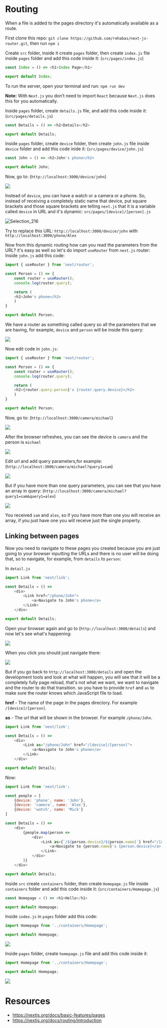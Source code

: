 # Routing

When a file is added to the pages directory it's automatically available as a route.

First clone this repo: `git clone https://github.com/rehabas/next-js-router.git`, then run `npm i`

Create `src` folder, inside it create `pages` folder, then create `index.js` file inside `pages` folder and add this code inside it: (`src/pages/index.js`)

```js 
const Index = () => <h1>Index Page</h1>

export default Index;

```

To run the server, open your terminal and run: `npm run dev`

**Note:** With `Next.js` you don’t need to import `React` because `Next.js` does this for you automatically.

Inside `pages` folder, create `details.js` file, and add this code inside it: (`src/pages/details.js`)

```js
const Details = () => <h2>Details</h2>

export default Details;

```

Inside `pages` folder, create `device` folder, then create `john.js` file inside `device` folder and add this code inide it: (`src/pages/device/john.js`)

```js
const John = () => <h2>John's phone</h2>

export default John;

```

Now, go to: (`http://localhost:3000/device/john`)

![](https://i.imgur.com/iHzYZmA.png)

Instead of `device`, you can have a watch or a camera or a phone. So, instead of receiving a completely static name that device,  put square brackets and those square brackets are telling `next.js` that it is a variable called `device` in URL and it's dynamic:
`src/pages/[device]/[person].js`

![Selection_216](https://user-images.githubusercontent.com/49806841/87908270-c7788880-ca6e-11ea-860c-5c76764399c0.png)

Try to replace this URL: `http://localhost:3000/device/john` with `http://localhost:3000/phone/Alex`

Now from this dynamic routing how can you read the parameters from the URL? it's easy as well so let's do import `useRouter` from `next.js` router:
Inside `john.js` add this code:

```js
import { useRouter } from 'next/router';

const Person = () => {
    const router = useRouter();
    console.log(router.query);

    return (
    <h2>John's phone</h2>
    )
}

export default Person;

```
We have a router as something called query so all the parameters that we are having, for example, `device` and `person` will be inside this query:

![](https://i.imgur.com/O2g5bgZ.png)


Now edit code in `john.js`:
```js
import { useRouter } from 'next/router';

const Person = () => {
    const router = useRouter();
    console.log(router.query);

    return (
    <h2>{router.query.person}'s {router.query.device}</h2>
    )
}

export default Person;
```

Now, go to: (`http://localhost:3000/camera/michael`)

![](https://i.imgur.com/ivgXW1J.png)


After the browser refreshes, you can see the device is `camera` and the person is `michael`

![](https://i.imgur.com/u4ocs4r.png)


Edit url and add query parameters,for example: (`http://localhost:3000/camera/michael?query1=sam`)

![](https://i.imgur.com/P5U7I3b.png)


But if you have more than one query parameters, you can see that you have an array in query: (`http://localhost:3000/camera/michael?query1=sam&query1=alex`)

![](https://i.imgur.com/OGvwEIa.png)


You received `sam` and `alex`, so if you have more than one you will receive an array, if you just have one you will receive just the single property.

## Linking between pages

Now you need to navigate to these pages you created because you are just going to your browser inputting the URLs and there is no user will be doing that, so to navigate, for example, from `details` to `person`: 

In `detail.js`

```js
import Link from 'next/link';

const Details = () => 
    <div>
        <Link href="/phone/John">
            <a>Navigate to John's phone</a>
        </Link>
    </div>

export default Details;

```
Open your browser again and go to (`http://localhost:3000/details`) and now let's see what's happening:

![](https://i.imgur.com/RfstcZD.png)


When you click you should just navigate there:

![](https://i.imgur.com/6LCxl3f.png)


But if you go back to `http://localhost:3000/details` and open the development tools and look at what will happen, you will see that it will be a completely fully page reload, that's not what we want, we want to navigate and the router to do that transition.
so you have to provide `href` and `as` to make sure the router knows which JavaScript file to load.

**href** - The name of the page in the pages directory. For example `/[device]/[person]`.

**as** - The url that will be shown in the browser. For example `/phone/John`.
```js
import Link from 'next/link';

const Details = () => 
    <div>
        <Link as="/phone/John" href="/[device]/[person]">
            <a>Navigate to John's phone</a>
        </Link>
    </div>

export default Details;

```

Now:
```js
import Link from 'next/link';

const people = [
    {device: 'phone', name: 'John'},
    {device: 'camera', name: 'Alex'},
    {device: 'watch', name: 'Mick'}
]

const Details = () => 
    <div>
        {people.map(person => 
            <div>
                <Link as={`/${person.device}/${person.name}`} href="/[device]/[person]">
                    <a>Navigate to {person.name}'s {person.device}</a>
                </Link>
            </div>
        )}
    </div>

export default Details;

```

Inside `src` create `containers` folder, then create `Homepage.js` file inside `containers` folder and add this code inside it: (`src/containers/Homepage.js`)

```js
const Homepage = () => <h1>Hello</h1>

export default Homepage;
```

Inside `index.js` in `pages` folder add this code:

```js
import Homepage from '../containers/Homepage';

export default Homepage;

```

![](https://i.imgur.com/VpRlypv.png)


Inside `pages` folder, create `homepage.js` file and add this code inside it:

```js
import Homepage from '../containers/Homepage';

export default Homepage;

```
![](https://i.imgur.com/VBG77mj.png)


# Resources

* https://nextjs.org/docs/basic-features/pages
* https://nextjs.org/docs/routing/introduction

